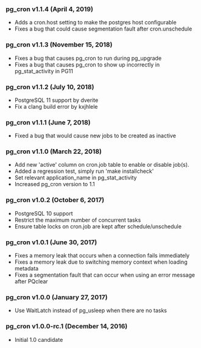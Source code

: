 ### pg_cron v1.1.4 (April 4, 2019) ###

* Adds a cron.host setting to make the postgres host configurable
* Fixes a bug that could cause segmentation fault after cron.unschedule

### pg_cron v1.1.3 (November 15, 2018) ###

* Fixes a bug that causes pg_cron to run during pg_upgrade
* Fixes a bug that causes pg_cron to show up incorrectly in pg_stat_activity in PG11

### pg_cron v1.1.2 (July 10, 2018) ###

* PostgreSQL 11 support by dverite
* Fix a clang build error by kxjhlele

### pg_cron v1.1.1 (June 7, 2018) ###

* Fixed a bug that would cause new jobs to be created as inactive

### pg_cron v1.1.0 (March 22, 2018) ###

* Add new 'active' column on cron.job table to enable or disable job(s).
* Added a regression test, simply run 'make installcheck'
* Set relevant application_name in pg_stat_activity
* Increased pg_cron version to 1.1

### pg_cron v1.0.2 (October 6, 2017) ###

* PostgreSQL 10 support
* Restrict the maximum number of concurrent tasks
* Ensure table locks on cron.job are kept after schedule/unschedule

### pg_cron v1.0.1 (June 30, 2017) ###

* Fixes a memory leak that occurs when a connection fails immediately
* Fixes a memory leak due to switching memory context when loading metadata
* Fixes a segmentation fault that can occur when using an error message after PQclear

### pg_cron v1.0.0 (January 27, 2017) ###

* Use WaitLatch instead of pg_usleep when there are no tasks

### pg_cron v1.0.0-rc.1 (December 14, 2016) ###

* Initial 1.0 candidate
